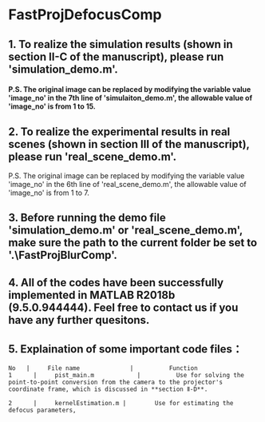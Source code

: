 # FastProjDefocusComp
## 1. To realize the **simulation results** (shown in **section Ⅱ-C** of the manuscript), please run 'simulation_demo.m'.
#### P.S. The original image can be replaced by modifying the variable value 'image_no' in the 7th line of 'simulaiton_demo.m', the allowable value of 'image_no' is from 1 to 15.

## 2. To realize the **experimental results in real scenes** (shown in **section Ⅲ** of the manuscript), please run 'real_scene_demo.m'.
  
P.S. The original image can be replaced by modifying the variable value 'image_no' in the 6th line of 'real_scene_demo.m', the allowable value of 'image_no' is from 1 to 7.

## 3. Before running the demo file 'simulation_demo.m' or 'real_scene_demo.m', make sure the path to the current folder be set to '.\FastProjBlurComp'.

## 4. All of the codes have been successfully implemented in MATLAB R2018b (9.5.0.944444). Feel free to contact us if you have any further quesitons.

## 5.  Explaination of some important code files：

    No	 |     File name		      |          Function
    1	   |     pist_main.m		    |          Use for solving the point-to-point conversion from the camera to the projector's coordinate frame, which is discussed in **section Ⅱ-D**.
    
    2	   |     kernelEstimation.m	|        Use for estimating the defocus parameters, 
